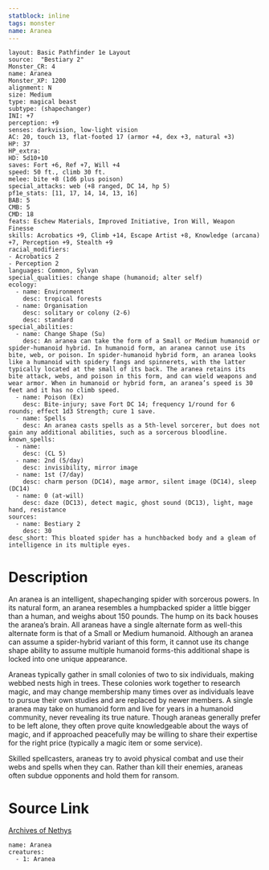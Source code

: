 ```yaml
---
statblock: inline
tags: monster
name: Aranea
---
```

```statblock
layout: Basic Pathfinder 1e Layout
source:  "Bestiary 2"
Monster_CR: 4
name: Aranea
Monster_XP: 1200
alignment: N
size: Medium
type: magical beast
subtype: (shapechanger)
INI: +7
perception: +9
senses: darkvision, low-light vision
AC: 20, touch 13, flat-footed 17 (armor +4, dex +3, natural +3)
HP: 37
HP_extra: 
HD: 5d10+10
saves: Fort +6, Ref +7, Will +4
speed: 50 ft., climb 30 ft.
melee: bite +8 (1d6 plus poison)
special_attacks: web (+8 ranged, DC 14, hp 5)
pf1e_stats: [11, 17, 14, 14, 13, 16]
BAB: 5
CMB: 5
CMD: 18
feats: Eschew Materials, Improved Initiative, Iron Will, Weapon Finesse
skills: Acrobatics +9, Climb +14, Escape Artist +8, Knowledge (arcana) +7, Perception +9, Stealth +9
racial_modifiers:
- Acrobatics 2
- Perception 2
languages: Common, Sylvan
special_qualities: change shape (humanoid; alter self)
ecology:
  - name: Environment
    desc: tropical forests
  - name: Organisation
    desc: solitary or colony (2-6)
    desc: standard
special_abilities:
  - name: Change Shape (Su)
    desc: An aranea can take the form of a Small or Medium humanoid or spider-humanoid hybrid. In humanoid form, an aranea cannot use its bite, web, or poison. In spider-humanoid hybrid form, an aranea looks like a humanoid with spidery fangs and spinnerets, with the latter typically located at the small of its back. The aranea retains its bite attack, webs, and poison in this form, and can wield weapons and wear armor. When in humanoid or hybrid form, an aranea’s speed is 30 feet and it has no climb speed.
  - name: Poison (Ex)
    desc: Bite-injury; save Fort DC 14; frequency 1/round for 6 rounds; effect 1d3 Strength; cure 1 save.
  - name: Spells
    desc: An aranea casts spells as a 5th-level sorcerer, but does not gain any additional abilities, such as a sorcerous bloodline.
known_spells:
  - name:
    desc: (CL 5)
  - name: 2nd (5/day)
    desc: invisibility, mirror image
  - name: 1st (7/day)
    desc: charm person (DC14), mage armor, silent image (DC14), sleep (DC14)
  - name: 0 (at-will)
    desc: daze (DC13), detect magic, ghost sound (DC13), light, mage hand, resistance
sources:
  - name: Bestiary 2
    desc: 30
desc_short: This bloated spider has a hunchbacked body and a gleam of intelligence in its multiple eyes. 
```
# Description
An aranea is an intelligent, shapechanging spider with sorcerous powers. In its natural form, an aranea resembles a humpbacked spider a little bigger than a human, and weighs about 150 pounds. The hump on its back houses the aranea’s brain. All araneas have a single alternate form as well-this alternate form is that of a Small or Medium humanoid. Although an aranea can assume a spider-hybrid variant of this form, it cannot use its change shape ability to assume multiple humanoid forms-this additional shape is locked into one unique appearance. 

Araneas typically gather in small colonies of two to six individuals, making webbed nests high in trees. These colonies work together to research magic, and may change membership many times over as individuals leave to pursue their own studies and are replaced by newer members. A single aranea may take on humanoid form and live for years in a humanoid community, never revealing its true nature. Though araneas generally prefer to be left alone, they often prove quite knowledgeable about the ways of magic, and if approached peacefully may be willing to share their expertise for the right price (typically a magic item or some service). 

Skilled spellcasters, araneas try to avoid physical combat and use their webs and spells when they can. Rather than kill their enemies, araneas often subdue opponents and hold them for ransom.
# Source Link
[Archives of Nethys](https://aonprd.com/MonsterDisplay.aspx?ItemName=Aranea)
```encounter-table
name: Aranea
creatures:
  - 1: Aranea
```
